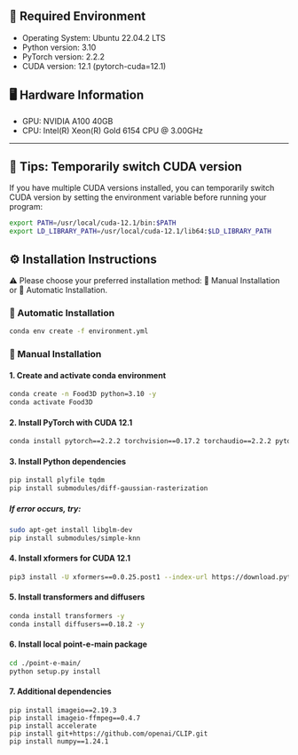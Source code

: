 
## 🚀 Required Environment
- Operating System: Ubuntu 22.04.2 LTS  
- Python version: 3.10  
- PyTorch version: 2.2.2  
- CUDA version: 12.1 (pytorch-cuda=12.1)  
## 🖥️ Hardware Information

- GPU: NVIDIA A100 40GB 
- CPU: Intel(R) Xeon(R) Gold 6154 CPU @ 3.00GHz  

---

## 🔧 Tips: Temporarily switch CUDA version

If you have multiple CUDA versions installed, you can temporarily switch CUDA version by setting the environment variable before running your program:

```bash
export PATH=/usr/local/cuda-12.1/bin:$PATH  
export LD_LIBRARY_PATH=/usr/local/cuda-12.1/lib64:$LD_LIBRARY_PATH
```

## ⚙️ Installation Instructions
⚠️ Please choose your preferred installation method: 🔧 Manual Installation or 🤖 Automatic Installation.

### 🤖 Automatic Installation
```bash
conda env create -f environment.yml
```

### 🔧 Manual Installation

#### 1. Create and activate conda environment
```bash
conda create -n Food3D python=3.10 -y  
conda activate Food3D
```
#### 2. Install PyTorch with CUDA 12.1
```bash
conda install pytorch==2.2.2 torchvision==0.17.2 torchaudio==2.2.2 pytorch-cuda=12.1 -c pytorch -c nvidia -y
```
#### 3. Install Python dependencies
```bash
pip install plyfile tqdm  
pip install submodules/diff-gaussian-rasterization
```
##### If error occurs, try:  
```bash
sudo apt-get install libglm-dev  
pip install submodules/simple-knn
```
#### 4. Install xformers for CUDA 12.1
```bash
pip3 install -U xformers==0.0.25.post1 --index-url https://download.pytorch.org/whl/cu121
```
#### 5. Install transformers and diffusers
```bash
conda install transformers -y  
conda install diffusers==0.18.2 -y
```

#### 6. Install local point-e-main package
```bash
cd ./point-e-main/  
python setup.py install
```

#### 7. Additional dependencies
```
pip install imageio==2.19.3  
pip install imageio-ffmpeg==0.4.7  
pip install accelerate  
pip install git+https://github.com/openai/CLIP.git  
pip install numpy==1.24.1  
```



